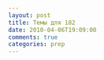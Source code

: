 ```yaml
---
layout: post
title: Темы для 182
date: 2010-04-06T19:09:00
comments: true
categories: prep
---
```


